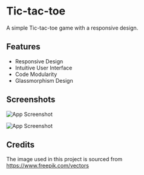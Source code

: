 
# Tic-tac-toe

A simple Tic-tac-toe game with a responsive design.





## Features

- Responsive Design
- Intuitive User Interface
- Code Modularity
- Glassmorphism Design




## Screenshots
![App Screenshot](https://github.com/GurneeshBudhiraja/Tic-Tac-Toe/assets/140137709/2efbacf4-757f-4656-860c-2a0e128fad0d)

![App Screenshot](https://github.com/GurneeshBudhiraja/Tic-Tac-Toe/assets/140137709/6f41b6ef-ed45-47f7-802c-bac2344d26de)

## Credits

The image used in this project is sourced from https://www.freepik.com/vectors